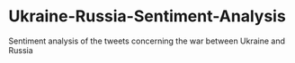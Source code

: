 # Ukraine-Russia-Sentiment-Analysis
Sentiment analysis of the tweets concerning the war between Ukraine and Russia
